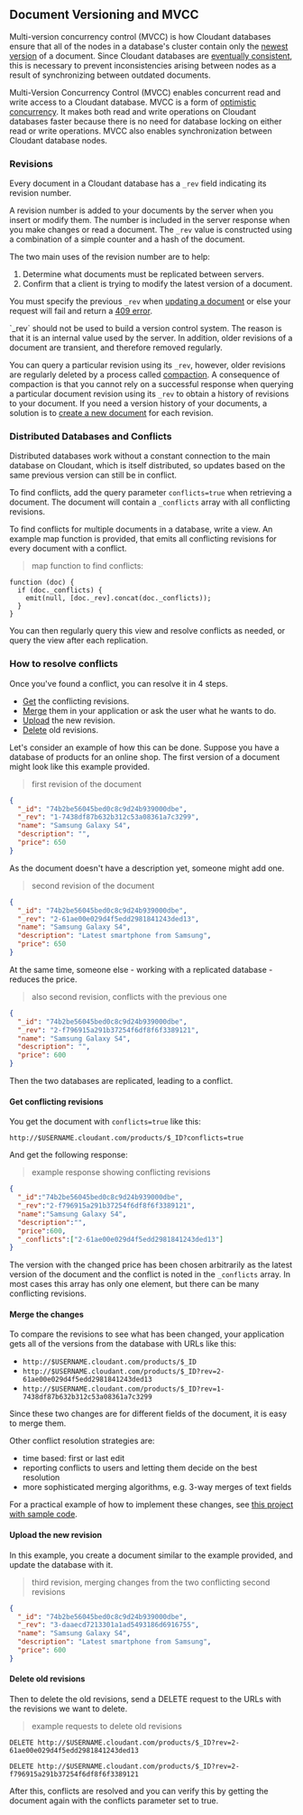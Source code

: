 ## Document Versioning and MVCC

Multi-version concurrency control (MVCC) is how Cloudant databases ensure that all of the nodes in a database's cluster contain only the [newest version](document.html) of a document. Since Cloudant databases are [eventually consistent](cap_theorem.html), this is necessary to prevent inconsistencies arising between nodes as a result of synchronizing between outdated documents.

Multi-Version Concurrency Control (MVCC) enables concurrent read and write access to a Cloudant database. MVCC is a form of <a href="http://en.wikipedia.org/wiki/Optimistic_concurrency_control" target="_blank">optimistic concurrency</a>.
It makes both read and write operations on Cloudant databases faster because there is no need for database locking on either read or write operations. MVCC also enables synchronization between Cloudant database nodes.

### Revisions

Every document in a Cloudant database has a `_rev` field indicating its revision number.

A revision number is added to your documents by the server when you insert or modify them.
The number is included in the server response when you make changes or read a document.
The `_rev` value is constructed using a combination of a simple counter and a hash of the document.

The two main uses of the revision number are to help:

1.	Determine what documents must be replicated between servers.
2.	Confirm that a client is trying to modify the latest version of a document.

You must specify the previous `_rev` when [updating a document](document.html#update) or else your request will fail and return a [409 error](http.html#409).

<aside class="warning" role="complementary" aria-label="revnotVCS">`_rev` should not be used to build a version control system.
The reason is that it is an internal value used by the server.
In addition, older revisions of a document are transient, and therefore removed regularly.</aside>

You can query a particular revision using its `_rev`, however, older revisions are regularly deleted by a process called <a href="http://en.wikipedia.org/wiki/Data_compaction" target="blank">compaction</a>.
A consequence of compaction is that you cannot rely on a successful response when querying a particular document revision using its `_rev` to obtain a history of revisions to your document. If you need a version history of your documents, a solution is to [create a new document](document.html#documentCreate) for each revision.

### Distributed Databases and Conflicts

Distributed databases work without a constant connection to the main database on Cloudant, which is itself distributed, so updates based on the same previous version can still be in conflict.

To find conflicts, add the query parameter `conflicts=true` when retrieving a document. The document will contain a `_conflicts` array with all conflicting revisions.

To find conflicts for multiple documents in a database, write a view. An example map function is provided, that emits all conflicting revisions for every document with a conflict.


> map function to find conflicts:

```
function (doc) {
  if (doc._conflicts) {
    emit(null, [doc._rev].concat(doc._conflicts));
  }
}
```

You can then regularly query this view and resolve conflicts as needed, or query the view after each replication.

### How to resolve conflicts

Once you've found a conflict, you can resolve it in 4 steps.

 * [Get](#get-conflicting-revisions) the conflicting revisions.
 * [Merge](#merge-the-changes) them in your application or ask the user what he wants to do.
 * [Upload](#upload-the-new-revision) the new revision.
 * [Delete](#delete-old-revisions) old revisions.

Let's consider an example of how this can be done. Suppose you have a database of products for an online shop. The first version of a document might look like this example provided.

> first revision of the document

```json
{
  "_id": "74b2be56045bed0c8c9d24b939000dbe",
  "_rev": "1-7438df87b632b312c53a08361a7c3299",
  "name": "Samsung Galaxy S4",
  "description": "",
  "price": 650
}
```

As the document doesn't have a description yet, someone might add one.

> second revision of the document

```json
{
  "_id": "74b2be56045bed0c8c9d24b939000dbe",
  "_rev": "2-61ae00e029d4f5edd2981841243ded13",
  "name": "Samsung Galaxy S4",
  "description": "Latest smartphone from Samsung",
  "price": 650
}
```

At the same time, someone else - working with a replicated database - reduces the price.

> also second revision, conflicts with the previous one

```json
{
  "_id": "74b2be56045bed0c8c9d24b939000dbe",
  "_rev": "2-f796915a291b37254f6df8f6f3389121",
  "name": "Samsung Galaxy S4",
  "description": "",
  "price": 600
}
```

Then the two databases are replicated, leading to a conflict.

#### Get conflicting revisions

You get the document with `conflicts=true` like this:

`http://$USERNAME.cloudant.com/products/$_ID?conflicts=true`

And get the following response:

> example response showing conflicting revisions

```json
{
  "_id":"74b2be56045bed0c8c9d24b939000dbe",
  "_rev":"2-f796915a291b37254f6df8f6f3389121",
  "name":"Samsung Galaxy S4",
  "description":"",
  "price":600,
  "_conflicts":["2-61ae00e029d4f5edd2981841243ded13"]
}
```

The version with the changed price has been chosen arbitrarily as the latest version of the document and the conflict is noted in the `_conflicts` array. In most cases this array has only one element, but there can be many conflicting revisions.

#### Merge the changes

To compare the revisions to see what has been changed, your application gets all of the versions from the database with URLs like this:

* `http://$USERNAME.cloudant.com/products/$_ID`
* `http://$USERNAME.cloudant.com/products/$_ID?rev=2-61ae00e029d4f5edd2981841243ded13`
* `http://$USERNAME.cloudant.com/products/$_ID?rev=1-7438df87b632b312c53a08361a7c3299`

Since these two changes are for different fields of the document, it is easy to merge them.

Other conflict resolution strategies are:

* time based: first or last edit
* reporting conflicts to users and letting them decide on the best resolution
* more sophisticated merging algorithms, e.g. 3-way merges of text fields

For a practical example of how to implement these changes, see [this project with sample code](https://github.com/glynnbird/deconflict).

#### Upload the new revision

In this example, you create a document similar to the example provided, and update the database with it.

> third revision, merging changes from the two conflicting second revisions

```json
{
  "_id": "74b2be56045bed0c8c9d24b939000dbe",
  "_rev": "3-daaecd7213301a1ad5493186d6916755",
  "name": "Samsung Galaxy S4",
  "description": "Latest smartphone from Samsung",
  "price": 600
}
```

#### Delete old revisions

Then to delete the old revisions, send a DELETE request to the URLs with the revisions we want to delete.

> example requests to delete old revisions

```http
DELETE http://$USERNAME.cloudant.com/products/$_ID?rev=2-61ae00e029d4f5edd2981841243ded13
```

```http
DELETE http://$USERNAME.cloudant.com/products/$_ID?rev=2-f796915a291b37254f6df8f6f3389121
```

After this, conflicts are resolved and you can verify this by getting the document again with the conflicts parameter set to true.
